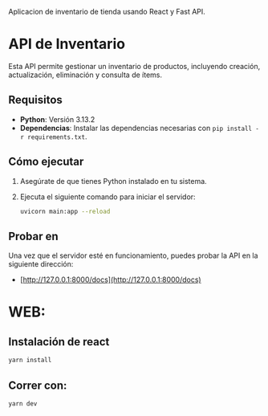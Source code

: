 Aplicacion de inventario de tienda usando React y Fast API.

# API de Inventario

Esta API permite gestionar un inventario de productos, incluyendo creación, actualización, eliminación y consulta de ítems.

## Requisitos

- **Python**: Versión 3.13.2
- **Dependencias**: Instalar las dependencias necesarias con `pip install -r requirements.txt`.

## Cómo ejecutar

1. Asegúrate de que tienes Python instalado en tu sistema.
2. Ejecuta el siguiente comando para iniciar el servidor:

   ```bash
   uvicorn main:app --reload
   ```

## Probar en

Una vez que el servidor esté en funcionamiento, puedes probar la API en la siguiente dirección:

- [http://127.0.0.1:8000/docs](http://127.0.0.1:8000/docs)

# WEB:

## Instalación de react
   ```bash
   yarn install
   ```

## Correr con:
   ```bash
   yarn dev
   ```

